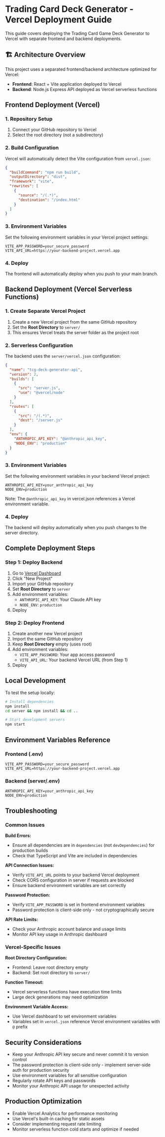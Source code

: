 # Trading Card Deck Generator - Vercel Deployment Guide

This guide covers deploying the Trading Card Game Deck Generator to Vercel with separate frontend and backend deployments.

## 🏗️ Architecture Overview

This project uses a separated frontend/backend architecture optimized for Vercel:
- **Frontend**: React + Vite application deployed to Vercel
- **Backend**: Node.js Express API deployed as Vercel serverless functions

## Frontend Deployment (Vercel)

### 1. Repository Setup
1. Connect your GitHub repository to Vercel
2. Select the root directory (not a subdirectory)

### 2. Build Configuration
Vercel will automatically detect the Vite configuration from `vercel.json`:
```json
{
  "buildCommand": "npm run build",
  "outputDirectory": "dist",
  "framework": "vite",
  "rewrites": [
    {
      "source": "/(.*)",
      "destination": "/index.html"
    }
  ]
}
```

### 3. Environment Variables
Set the following environment variables in your Vercel project settings:

```
VITE_APP_PASSWORD=your_secure_password
VITE_API_URL=https://your-backend-project.vercel.app
```

### 4. Deploy
The frontend will automatically deploy when you push to your main branch.

## Backend Deployment (Vercel Serverless Functions)

### 1. Create Separate Vercel Project
1. Create a new Vercel project from the same GitHub repository
2. Set the **Root Directory** to `server/`
3. This ensures Vercel treats the server folder as the project root

### 2. Serverless Configuration
The backend uses the `server/vercel.json` configuration:
```json
{
  "name": "tcg-deck-generator-api",
  "version": 2,
  "builds": [
    {
      "src": "server.js",
      "use": "@vercel/node"
    }
  ],
  "routes": [
    {
      "src": "/(.*)",
      "dest": "/server.js"
    }
  ],
  "env": {
    "ANTHROPIC_API_KEY": "@anthropic_api_key",
    "NODE_ENV": "production"
  }
}
```

### 3. Environment Variables
Set the following environment variables in your backend Vercel project:

```
ANTHROPIC_API_KEY=your_anthropic_api_key
NODE_ENV=production
```

Note: The `@anthropic_api_key` in vercel.json references a Vercel environment variable.

### 4. Deploy
The backend will deploy automatically when you push changes to the server directory.

## Complete Deployment Steps

### Step 1: Deploy Backend
1. Go to [Vercel Dashboard](https://vercel.com/dashboard)
2. Click "New Project"
3. Import your GitHub repository
4. Set **Root Directory** to `server`
5. Add environment variables:
   - `ANTHROPIC_API_KEY`: Your Claude API key
   - `NODE_ENV`: `production`
6. Deploy

### Step 2: Deploy Frontend
1. Create another new Vercel project
2. Import the same GitHub repository
3. Keep **Root Directory** empty (uses root)
4. Add environment variables:
   - `VITE_APP_PASSWORD`: Your app access password
   - `VITE_API_URL`: Your backend Vercel URL (from Step 1)
5. Deploy

## Local Development

To test the setup locally:

```bash
# Install dependencies
npm install
cd server && npm install && cd ..

# Start development servers
npm start
```

## Environment Variables Reference

### Frontend (.env)
```
VITE_APP_PASSWORD=your_secure_password
VITE_API_URL=https://your-backend-project.vercel.app
```

### Backend (server/.env)
```
ANTHROPIC_API_KEY=your_anthropic_api_key
NODE_ENV=production
```

## Troubleshooting

### Common Issues

**Build Errors:**
- Ensure all dependencies are in `dependencies` (not `devDependencies`) for production builds
- Check that TypeScript and Vite are included in dependencies

**API Connection Issues:**
- Verify `VITE_API_URL` points to your backend Vercel deployment
- Check CORS configuration in server if requests are blocked
- Ensure backend environment variables are set correctly

**Password Protection:**
- Verify `VITE_APP_PASSWORD` is set in frontend environment variables
- Password protection is client-side only - not cryptographically secure

**API Rate Limits:**
- Check your Anthropic account balance and usage limits
- Monitor API key usage in Anthropic dashboard

### Vercel-Specific Issues

**Root Directory Configuration:**
- Frontend: Leave root directory empty
- Backend: Set root directory to `server/`

**Function Timeout:**
- Vercel serverless functions have execution time limits
- Large deck generations may need optimization

**Environment Variable Access:**
- Use Vercel dashboard to set environment variables
- Variables set in `vercel.json` reference Vercel environment variables with `@` prefix

## Security Considerations

- Keep your Anthropic API key secure and never commit it to version control
- The password protection is client-side only - implement server-side auth for production security
- Use environment variables for all sensitive configuration
- Regularly rotate API keys and passwords
- Monitor your Anthropic API usage for unexpected activity

## Production Optimization

- Enable Vercel Analytics for performance monitoring
- Use Vercel's built-in caching for static assets
- Consider implementing request rate limiting
- Monitor serverless function cold starts and optimize if needed